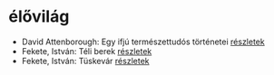 # élővilág

- David Attenborough: Egy ifjú természettudós történetei [részletek](_details/David%20Attenborough.md#id_1449)
- Fekete, István: Téli berek [részletek](_details/Fekete%2C%20Istv%C3%A1n.md#id_267)
- Fekete, István: Tüskevár [részletek](_details/Fekete%2C%20Istv%C3%A1n.md#id_121)